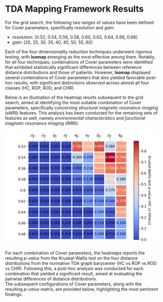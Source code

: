 # TDA Mapping Framework Results
For the grid search, the following two ranges of values have been defined for Cover parameters, specifically _resolution_ and _gain_:
- _resolution_: [0.52, 0.54, 0.56, 0.58, 0.60, 0.62, 0.64, 0.66, 0.68]
- _gain_: [20, 25, 30, 35, 40, 45, 50, 55, 60]

Each of the four dimensionality reduction techniques underwent rigorous testing, with **Isomap** emerging as the most effective among them. Notably, for all four techniques, combinations of Cover parameters were identified that exhibited statistically significant differences between reference distance distributions and those of patients. However, **Isomap** displayed several combinations of Cover parameters that also yielded favorable post-hoc results, with significant distinctions observed across almost all four classes (HC, ROP, ROD, and CHR).

Below is an illustration of the heatmap results subsequent to the grid search, aimed at identifying the most suitable combination of Cover parameters, specifically concerning _structural magnetic resonance imaging_ (sMRI) features. This analysis has been conducted for the remaining sets of features as well, namely _environmental characteristics_ and _functional magnetic resonance imaging_ (fMRI):

<img src='/Images/isomap_smri.png' width='550'>

For each combination of Cover parameters, the heatmaps reports the resulting _p-value_ from the Kruskal-Wallis test on the four distance distributions from the normative TDA graph barycenter (HC vs ROP vs ROD vs CHR). Following this, a post-hoc analysis was conducted for each combination that yielded a significant result, aimed at evaluating the pairwise differences of distance distributions.  
The subsequent configurations of Cover parameters, along with the resulting _p-value_ matrix, are provided below, highlighting the most pertinent findings.



